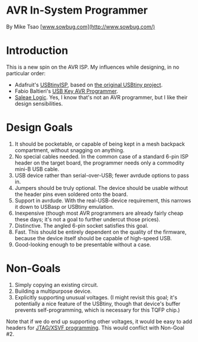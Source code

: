 AVR In-System Programmer
========================

By Mike Tsao [www.sowbug.com](http://www.sowbug.com/)

Introduction
============

This is a new spin on the AVR ISP. My influences while designing, in no particular order:

  * Adafruit's [USBtinyISP](http://www.ladyada.net/make/usbtinyisp/), based on [the original USBtiny project](http://dicks.home.xs4all.nl/avr/usbtiny/).
  * Fabio Baltieri's [USB Key AVR Programmer](http://fabiobaltieri.com/2011/09/02/usb-key-avr-programmer/).
  * [Saleae Logic](http://www.saleae.com/logic). Yes, I know that's not an AVR programmer, but I like their design sensibilities.
  
Design Goals
============

  1. It should be pocketable, or capable of being kept in a mesh backpack compartment, without snagging on anything.
  1. No special cables needed. In the common case of a standard 6-pin ISP header on the target board, the programmer needs only a commodity mini-B USB cable.
  1. USB device rather than serial-over-USB; fewer avrdude options to pass in.
  1. Jumpers should be truly optional. The device should be usable without the header pins even soldered onto the board.
  1. Support in avrdude. With the real-USB-device requirement, this narrows it down to USBasp or USBtiny emulation.
  1. Inexpensive (though most AVR programmers are already fairly cheap these days; it's not a goal to further undercut those prices).
  1. Distinctive. The angled 6-pin socket satisfies this goal.
  1. Fast. This should be entirely dependent on the quality of the firmware, because the device itself should be capable of high-speed USB.
  1. Good-looking enough to be presentable without a case.

Non-Goals
=========

  1. Simply copying an existing circuit.
  1. Building a multipurpose device.
  1. Explicitly supporting unusual voltages. (I might revisit this goal; it's potentially a nice feature of the USBtiny, though that device's buffer prevents self-programming, which is necessary for this TQFP chip.)

Note that if we do end up supporting other voltages, it would be easy to add headers for [JTAG/XSVF programming](https://github.com/sowbug/JTAGWhisperer). This would conflict with Non-Goal #2.